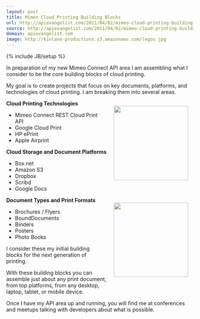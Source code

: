 ```yaml
---
layout: post
title: Mimeo Cloud Printing Building Blocks
url: http://apievangelist.com/2011/04/02/mimeo-cloud-printing-building-blocks/
source: http://apievangelist.com/2011/04/02/mimeo-cloud-printing-building-blocks/
domain: apievangelist.com
image: http://kinlane-productions.s3.amazonaws.com/legos.jpg
---
```

{% include JB/setup %}<p>In preparation of my new Mimeo Connect API area I am assembling what I consider to be the core building blocks of cloud printing.<p></p>
My goal is to create projects that focus on key documents, platforms, and technologies of cloud printing. I am breaking them into several areas.<p></p>
<strong>Cloud Printing Technologies</strong><img style="padding: 15px;" src="http://kinlane-productions.s3.amazonaws.com/legos.jpg" alt="" width="200" align="right" />
<ul class="mainlist">
	<li>Mimeo Connect REST Cloud Print API</li>
	<li>Google Cloud Print</li>
	<li>HP ePrint</li>
	<li>Apple Airprint</li>
</ul>
<strong>Cloud Storage and Document Platforms</strong>
<ul class="mainlist">
	<li>Box.net</li>
	<li>Amazon S3</li>
	<li>Dropbox</li>
	<li>Scribd</li>
	<li>Google Docs</li>
</ul>
<strong>Document Types and Print Formats</strong><img style="padding: 15px;" src="http://kinlane-productions.s3.amazonaws.com/mimeo/mimeo_connect_logo.jpg" alt="" width="200" align="right" />
<ul class="mainlist">
	<li>Brochures / Flyers</li>
	<li>BoundDocuments</li>
	<li>Binders</li>
	<li>Posters</li>
	<li>Photo Books</li>
</ul>
I consider these my initial building blocks for the next generation of printing.<p></p>
With these building blocks you can assemble just about any print document, from top platforms, from any desktop, laptop, tablet, or mobile device.<p></p>
Once I have my API area up and running, you will find me at conferences and meetups talking with developers about what is possible.</p>

